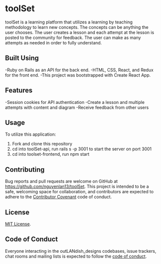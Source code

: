 # toolSet

toolSet is a learning platform that utilizes a learning by teaching methodology to learn new concepts. The concepts can be anything the user chooses. The user creates a lesson and each attempt at the lesson is posted to the community for feedback.  The user can make as many attempts as needed in order to fully understand.


## Built Using

-Ruby on Rails as an API for the back end. 
-HTML, CSS, React, and Redux for the front end.
-This project was bootstrapped with Create React App.


## Features

-Session cookies for API authentication
-Create a lesson and multiple attempts with content and diagram
-Receive feedback from other users

## Usage

To utilize this application:
1. Fork and clone this repository
2. cd into toolSet-api, run rails s -p 3001 to start the server on port 3001
3. cd into toolset-frontend, run npm start

## Contributing

Bug reports and pull requests are welcome on GitHub at https://github.com/nguyenlan13/toolSet. This project is intended to be a safe, welcoming space for collaboration, and contributors are expected to adhere to the [Contributor Covenant](http://contributor-covenant.org) code of conduct.

## License

[MIT License](https://opensource.org/licenses/MIT).

## Code of Conduct

Everyone interacting in the outLANdish_designs codebases, issue trackers, chat rooms and mailing lists is expected to follow the [code of conduct](https://github.com/nguyenlan13/toolSet/blob/master/CODE_OF_CONDUCT.md).